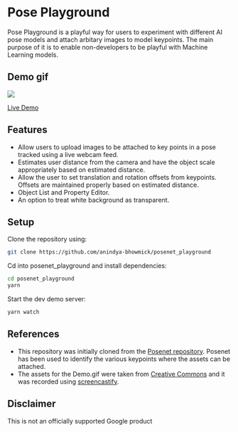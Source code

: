 # Pose Playground

Pose Playground is a playful way for users to experiment with different AI pose models and attach arbitary images to model keypoints. The main purpose of it is to enable non-developers to be playful with Machine Learning models.

## Demo gif

<img src="Demo.gif">

<a href="https://googleinterns.github.io/pose-playground/">Live Demo</a>

## Features 

* Allow users to upload images to be attached to key points in a pose tracked using a live webcam feed.
* Estimates user distance from the camera and have the object scale appropriately based on estimated distance.
* Allow the user to set translation and rotation offsets from keypoints. Offsets are maintained properly based on estimated distance.
* Object List and Property Editor.
* An option to treat white background as transparent.

## Setup

Clone the repository using:
```sh
git clone https://github.com/anindya-bhowmick/posenet_playground
```
Cd into posenet_playground and install dependencies:
```sh
cd posenet_playground
yarn
```
Start the dev demo server:
```sh
yarn watch
```
## References

* This repository was initially cloned from the [Posenet repository](https://github.com/tensorflow/tfjs-models/tree/master/posenet). Posenet has been used to identify the various keypoints where the assets can be attached.
* The assets for the Demo.gif were taken from [Creative Commons](https://creativecommons.org/) and it was recorded using [screencastify](https://www.screencastify.com/).

## Disclaimer

This is not an officially supported Google product
